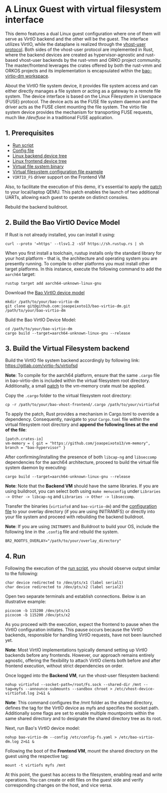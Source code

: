 # A Linux Guest with virtual filesystem interface

This demo features a dual Linux guest configuration where one of them will serve as VirtIO backend and the other will be the guest. The interface utilizes VirtIO, while the dataplane is realized through the [vhost-user protocol](https://www.redhat.com/en/blog/journey-vhost-users-realm). Both sides of the vhost-user protocol are implemented in Rust, where the backend devices are created as hypervisor-agnostic and rust-based vhost-user backends by the rust-vmm and ORKO project community. The master/frontend leverages the crates offered by both the rust-vmm and ORKOS projects and its implementation is encapsulated within the [bao-virtio-dm workspace](https://github.com/joaopeixoto13/bao-virtio-dm).

About the VirtIO file system device, it provides file system access and can either directly manages a file system or acting as a gateway to a remote file system. The device interface is based on the Linux Filesystem in Userspace (FUSE) protocol. The device acts as the FUSE file system daemon and the driver acts as the FUSE client mounting the file system. The virtio file system device provides the mechanism for transporting FUSE requests, much like */dev/fuse* in a traditional FUSE application.

## 1. Prerequisites

- [Run script](run_bao.sh)
- [Config file](qemu-aarch64-virt.c)
- [Linux backend device tree](backend.dts)
- [Linux frontend device tree](frontend.dts)
- [Virtual file system binary](virtiofsd)
- [Virtual filesystem configuration file example](config-fs.yaml)
- `VIRTIO_FS` driver support on the Frontend VM

Also, to facilitate the execution of this demo, it's essential to apply the [patch](../0001-arm-virt-add-two-more-uarts.patch) to your local/laptop QEMU. This patch enables the launch of two additional UARTs, allowing each guest to operate on distinct consoles.

Rebuild the backend buildroot.

## 2. Build the Bao VirtIO Device Model

If Rust is not already installed, you can install it using:
```
curl --proto '=https' --tlsv1.2 -sSf https://sh.rustup.rs | sh
```

When you first install a toolchain, rustup installs only the standard library for your host platform - that is, the architecture and operating system you are presently running. To compile to other platforms you must install other target platforms. In this instance, execute the following command to add the `aarch64` target:
```
rustup target add aarch64-unknown-linux-gnu
```

Download the [Bao VirtIO device model](https://github.com/joaopeixoto13/bao-virtio-dm)
```
mkdir /path/to/your/bao-virtio-dm
git clone git@github.com:joaopeixoto13/bao-virtio-dm.git /path/to/your/bao-virtio-dm
```

Build the Bao VirtIO Device Model:
```
cd /path/to/your/bao-virtio-dm
cargo build --target=aarch64-unknown-linux-gnu --release
```

## 3. Build the Virtual Filesystem backend

Build the VirtIO file system backend accordingly by following link: https://gitlab.com/virtio-fs/virtiofsd

**Note**: To compile for the aarch64 platform, ensure that the same `.cargo` file in bao-virtio-dm is included within the virtual filesystem root directory. Additionally, a small [patch](https://github.com/joaopeixoto13/vm-memory/commit/f53e1b9b30e19679ca531ac4fb1a77215d826b46) to the vm-memory crate must be applied.

Copy the `.cargo` folder to the virtual filesystem root directory:
```
cp -r /path/to/your/bao-vhost-frontend/.cargo /path/to/your/virtiofsd
```

To apply the patch, Rust provides a mechanism in Cargo.toml to override a dependency. Consequently, navigate to your `Cargo.toml` file within the virtual filesystem root directory and **append the following lines at the end of the file**:
```
[patch.crates-io]
vm-memory = { git = "https://github.com/joaopeixoto13/vm-memory", branch = "bao-hypervisor" }
```

After confirming/installing the presence of both `libcap-ng` and `libseccomp` dependencies for the aarch64 architecture, proceed to build the virtual file system daemon by executing:
```
cargo build --target=aarch64-unknown-linux-gnu --release
```

**Note**: Note that the **Backend VM** should have the same libraries. If you are using buildroot, you can select both using `make menuconfig` under `Libraries -> Other -> libcap-ng` and `Libraries -> Other -> libseccomp`.

Transfer the binaries (`virtiofsd` and `bao-virtio-dm`) and the [configuration file](config-fs.yaml) to your overlay directory (if you are using INITRAMFS) or directly into your file system and proceed with rebuilding the backend buildroot.

**Note**: If you are using `INITRAMFS` and Buildroot to build your OS, include the following line in the `.config` file and rebuild the system.
```
BR2_ROOTFS_OVERLAY="/path/to/your/overlay_directory"
```

## 4. Run

Following the execution of the [run script](run_bao.sh), you should observe output similar to the following:

```
char device redirected to /dev/pts/x1 (label serial1)
char device redirected to /dev/pts/x2 (label serial2)
```

Open two separate terminals and establish connections. Below is an illustrative example:

```
picocom -b 115200 /dev/pts/x1
picocom -b 115200 /dev/pts/x2
```

As you proceed with the execution, expect the frontend to pause when the VirtIO configuration initiates. This pause occurs because the VirtIO backends, responsible for handling VirtIO requests, have not been launched yet.

**Note**: Most VirtIO implementations typically demand setting up VirtIO backends before any frontends. However, our approach remains entirely agnostic, offering the flexibility to attach VirtIO clients both before and after frontend execution, without strict dependencies on order.

Once logged into the **Backend VM**, run the vhost-user filesystem backend:
```
nohup virtiofsd --socket-path=/root/Fs.sock --shared-dir /mnt --tag=myfs --announce-submounts --sandbox chroot > /etc/vhost-device-virtiofsd.log 2>&1 &
```

**Note**: This command configures the /mnt folder as the shared directory, defines the tag for the VirtIO device as myfs and specifies the socket path. Additionally some flags are set to enable multiple mountpoints within the same shared directory and to designate the shared directory tree as its root.

Next, run Bao's VirtIO device model:
```
nohup bao-virtio-dm --config /etc/config-fs.yaml > /etc/bao-virtio-dm.log 2>&1 &
```

Following the boot of the **Frontend VM**, mount the shared directory on the guest using the respective tag:
```
mount -t virtiofs myfs /mnt
```

At this point, the guest has access to the filesystem, enabling read and write operations. You can create or edit files on the guest side and verify corresponding changes on the host, and vice versa.
